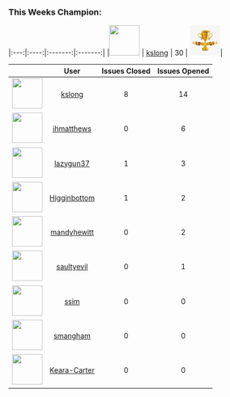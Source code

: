 
### This Weeks Champion:

|:---:|:----:|:-------:|:-------:|
|<img src="https://avatars0.githubusercontent.com/u/2530901?v=4" width="60" height="60" /> | [kslong](https://github.com/kslong) | 30 | <img src="img/trophy.jpg" width="60" height="60" />|

|     |   User   |Issues Closed|Issues Opened|
|:---:|:--------:|:-----------:|:-----------:|
|<img src="https://avatars0.githubusercontent.com/u/2530901?v=4" width="60" height="60" />| [kslong](https://github.com/kslong)| 8 | 14 |
|<img src="https://avatars1.githubusercontent.com/u/3007249?v=4" width="60" height="60" />| [jhmatthews](https://github.com/jhmatthews)| 0 | 6 |
|<img src="https://avatars1.githubusercontent.com/u/4816000?v=4" width="60" height="60" />| [lazygun37](https://github.com/lazygun37)| 1 | 3 |
|<img src="https://avatars0.githubusercontent.com/u/3329213?v=4" width="60" height="60" />| [Higginbottom](https://github.com/Higginbottom)| 1 | 2 |
|<img src="https://avatars2.githubusercontent.com/u/32335653?v=4" width="60" height="60" />| [mandyhewitt](https://github.com/mandyhewitt)| 0 | 2 |
|<img src="https://avatars2.githubusercontent.com/u/19627279?v=4" width="60" height="60" />| [saultyevil](https://github.com/saultyevil)| 0 | 1 |
|<img src="https://avatars1.githubusercontent.com/u/790317?v=4" width="60" height="60" />| [ssim](https://github.com/ssim)| 0 | 0 |
|<img src="https://avatars3.githubusercontent.com/u/8093436?v=4" width="60" height="60" />| [smangham](https://github.com/smangham)| 0 | 0 |
|<img src="https://avatars2.githubusercontent.com/u/40031694?v=4" width="60" height="60" />| [Keara-Carter](https://github.com/Keara-Carter)| 0 | 0 |
